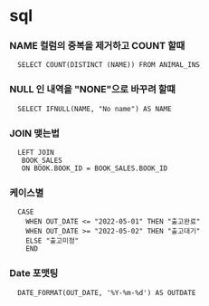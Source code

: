 # sql 

### NAME 컬럼의 중복을 제거하고 COUNT 할때
      SELECT COUNT(DISTINCT (NAME)) FROM ANIMAL_INS
### NULL 인 내역을 "NONE"으로 바꾸려 할떄 
      SELECT IFNULL(NAME, "No name") AS NAME
### JOIN 맺는법 
      LEFT JOIN 
       BOOK_SALES 
       ON BOOK.BOOK_ID = BOOK_SALES.BOOK_ID

### 케이스별 
      CASE 
        WHEN OUT_DATE <= "2022-05-01" THEN "출고완료"
        WHEN OUT_DATE >= "2022-05-02" THEN "출고대기"
        ELSE "출고미정"
        END 

### Date 포맷팅 
      DATE_FORMAT(OUT_DATE, '%Y-%m-%d') AS OUTDATE

